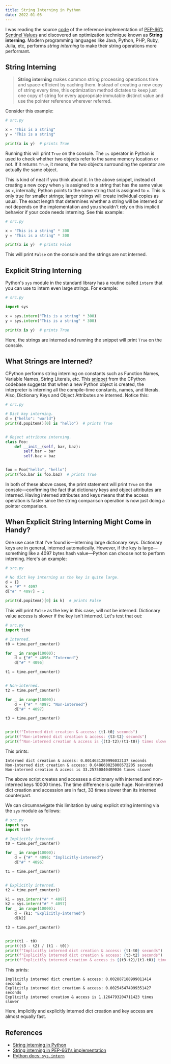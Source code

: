 ```yaml
---
title: String Interning in Python
date: 2022-01-05
---
```


I was reading the source [code](https://github.com/taleinat/python-stdlib-sentinels/blob/main/sentinels/sentinels.py) of the reference implementation of [PEP-661: Sentinel Values](https://www.python.org/dev/peps/pep-0661/) and discovered an optimization technique known as **String interning**. Modern programming languages like Java, Python, PHP, Ruby, Julia, etc, performs *string interning* to make their string operations more performant.

## String Interning

> **String interning** makes common string processing operations time and space-efficient by caching them. Instead of creating a new copy of string every time, this optimization method dictates to keep just one copy of string for every appropriate immutable distinct value and use the pointer reference wherever referred.

Consider this example:

```python
# src.py

x = "This is a string"
y = "This is a string"

print(x is y)  # prints True
```

Running this will print `True` on the console. The `is` operator in Python is used to check whether two objects refer to the same memory location or not. If it returns `True`, it means, the two objects surrounding the operator are actually the same object.

This is kind of neat if you think about it. In the above snippet, instead of creating a new copy when `y` is assigned to a string that has the same value as `x`, internally, Python points to the same string that is assigned to `x`. This is only true for smaller strings; larger strings will create individual copies as usual. The exact length that determines whether a string will be interned or not depends on the implementation and you shouldn't rely on this implicit behavior if your code needs interning. See this example:

```python
# src.py

x = "This is a string" * 300
y = "This is a string" * 300

print(x is y)  # prints False
```

This will print `False` on the console and the strings are not interned.

## Explicit String Interning

Python's `sys` module in the standard library has a routine called `intern` that you can use to intern even large strings. For example:

```python
# src.py

import sys

x = sys.intern("This is a string" * 300)
y = sys.intern("This is a string" * 300)

print(x is y)  # prints True
```

Here, the strings are interned and running the snippet will print `True` on the console.

## What Strings are Interned?

CPython performs string interning on constants such as Function Names, Variable Names, String Literals, etc. This [snippet](https://github.com/python/cpython/blob/7d7817cf0f826e566d8370a0e974bbfed6611d91/Objects/codeobject.c#L537) from the CPython codebase suggests that when a new Python object is created, the interpreter is interning all the compile-time constants, names, and literals. Also, Dictionary Keys and Object Attributes are interned.
Notice this:

```python
# src.py

# Dict key interning.
d = {"hello": "world"}
print(d.popitem()[0] is "hello")  # prints True


# Object attribute interning.
class Foo:
    def __init__(self, bar, baz):
        self.bar = bar
        self.baz = baz


foo = Foo("hello", "hello")
print(foo.bar is foo.baz)  # prints True
```

In both of these above cases, the print statement will print `True` on the console—confirming the fact that dictionary keys and object attributes are interned. Having interned attributes and keys means that the access operation is faster since the string comparison operation is now just doing a pointer comparison.

## When Explicit String Interning Might Come in Handy?

One use case that I've found is—interning large dictionary keys. Dictionary keys are in general, interned automatically. However, if the key is large—something like a 4097 bytes hash value—Python can choose not to perform interning. Here's an example:

```python
# src.py

# No dict key interning as the key is quite large.
d = {}
k = "#" * 4097
d["#" * 4097] = 1

print(d.popitem()[0] is k)  # prints False
```

This will print `False` as the key in this case, will not be interned. Dictionary value access is slower if the key isn't interned. Let's test that out:

```python
# src.py
import time

# Interned.
t0 = time.perf_counter()

for _ in range(10000):
    d = {"#" * 4096: "Interned"}
    d["#" * 4096]

t1 = time.perf_counter()


# Non-interned.
t2 = time.perf_counter()

for _ in range(10000):
    d = {"#" * 4097: "Non-interned"}
    d["#" * 4097]

t3 = time.perf_counter()


print(f"Interned dict creation & access: {t1-t0} seconds")
print(f"Non-interned dict creation & access: {t3-t2} seconds")
print(f"Non-interned creation & access is {(t3-t2)/(t1-t0)} times slower")
```

This prints:

```
Interned dict creation & access: 0.0014631289996032137 seconds
Non-interned dict creation & access: 0.048660025000572205 seconds
Non-interned creation & access is 33.25750840409036 times slower
```

The above script creates and accesses a dictionary with interned and non-interned keys 10000 times. The time difference is quite huge. Non-interned dict creation and accession are in fact, 33 times slower than its interned counterpart.

We can circumnavigate this limitation by using explicit string interning via the `sys` module as follows:


```python
# src.py
import sys
import time

# Implicitly interned.
t0 = time.perf_counter()

for _ in range(10000):
    d = {"#" * 4096: "Implicitly-interned"}
    d["#" * 4096]

t1 = time.perf_counter()


# Explicitly interned.
t2 = time.perf_counter()

k1 = sys.intern("#" * 4097)
k2 = sys.intern("#" * 4097)
for _ in range(10000):
    d = {k1: "Explicitly-interned"}
    d[k2]

t3 = time.perf_counter()


print(t1 - t0)
print((t3 - t2) / (t1 - t0))
print(f"Implicitly interned dict creation & access: {t1-t0} seconds")
print(f"Explicitly interned dict creation & access: {t3-t2} seconds")
print(f"Explicitly interned creation & access is {(t3-t2)/(t1-t0)} times slower")
```

This prints:

```
Implicitly interned dict creation & access: 0.002887188999011414 seconds
Explicitly interned dict creation & access: 0.002545474999351427 seconds
Explicitly interned creation & access is 1.1264793204711423 times slower
```

Here, implicitly and explicitly interned dict creation and key access are almost equally fast.


## References

* [String interning in Python](https://arpitbhayani.me/blogs/string-interning)
* [String interning in PEP-661's implementation](https://github.com/taleinat/python-stdlib-sentinels/blob/aef401d443be3fe92ac74e2f86f87735de79b66b/sentinels/sentinels.py#L48)
* [Python docs: `sys.intern`](https://docs.python.org/3/library/sys.html#sys.intern)

